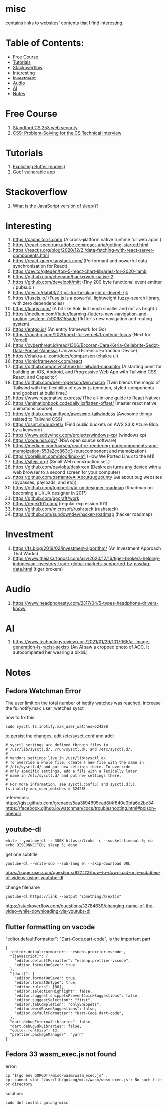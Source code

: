 # misc
contains links to websites' contents that I find interesting.

# Table of Contents:
- [Free Course](#free-course)
- [Tutorials](#tutorials)
- [Stackoverflow](#stackoverflow)
- [Interesting](#interesting)
- [Investment](#investment)
- [Audio](#audio)
- [AI](#ai)
- [Notes](#notes)

# Free Course
1. [Standford CS 253 web security](https://web.stanford.edu/class/cs253/)
2. [CS9: Problem-Solving for the CS Technical Interview](https://web.stanford.edu/class/cs9/)

# Tutorials
1. [Exploiting Buffer (nodejs)](https://snyk.io/blog/exploiting-buffer/)
2. [Goof vulnerable app](https://github.com/snyk/goof)

# Stackoverflow
1. [What is the JavaScript version of sleep()?](https://stackoverflow.com/questions/951021/what-is-the-javascript-version-of-sleep)

# Interesting
1. https://capacitorjs.com/ (A cross-platform native runtime for web apps.)
2. https://react-spectrum.adobe.com/react-aria/getting-started.html
3. https://reactjs.org/blog/2020/12/21/data-fetching-with-react-server-components.html
4. https://react-query.tanstack.com/ (Performant and powerful data synchronization for React)
5. https://dev.to/giteden/top-5-react-chart-libraries-for-2020-1amb
6. https://github.com/cheeaun/hackerweb-native-2
7. https://github.com/developit/mitt (Tiny 200 byte functional event emitter / pubsub.)
8. https://dev.to/dabit3/7-tips-for-breaking-into-devrel-7jk
9. https://fusejs.io/ (Fuse.js is a powerful, lightweight fuzzy-search library, with zero dependencies)
10. https://lunrjs.com/ (A bit like Solr, but much smaller and not as bright.)
11. https://medium.com/flutter/learning-flutters-new-navigation-and-routing-system-7c9068155ade (flutter's new navigation and routing system)
12. https://entgo.io/ (An entity framework for Go)
13. https://rauchg.com/2020/next-for-vercel#frontend-focus (Next for Vercel)
14. https://cyberthreat.id/read/1306/Bocoran-Cara-Kerja-Cellebrite-Sedot-Data-Ponsel-Vanessa (Universal Forensic Extraction Device)
15. https://chakra-ui.com/docs/comparison (chakra ui)
16. https://ionicframework.com/react 
17. https://github.com/mlynch/nextjs-tailwind-capacitor (A starting point for building an iOS, Android, and Progressive Web App with Tailwind CSS, React, and Capacitor)
18. https://github.com/ben-rogerson/twin.macro (Twin blends the magic of Tailwind with the flexibility of css-in-js (emotion, styled-components and goober) at build time.)
19. https://www.reactnative.express/ (The all-in-one guide to React Native)
20. https://animationbook.codedaily.io/flatten-offset/ (master react native animations course)
21. https://github.com/aniftyco/awesome-tailwindcss (Awesome things related to Tailwind CSS)
22. https://osint.sh/buckets/ (Find public buckets on AWS S3 & Azure Blob by a keyword)
23. https://www.eddyvinck.com/projects/windows-xp/ (windows xp)
24. https://code.nsa.gov/ (NSA open source software)
25. https://medium.com/ovrsea/react-re-rendering-purecomponents-and-memoization-553a2cc863c3 (purecomponent and memoization)
26. https://corellium.com/blog/linux-m1 (How We Ported Linux to the M1)
27. https://sitejs.org/ (Small Web construction set.)
28. https://github.com/pavlobu/deskreen (Deskreen turns any device with a web browser to a second screen for your computer)
29. https://github.com/daffainfo/AllAboutBugBounty (All about bug websites (bypasses, payloads, and etc))
30. https://github.com/togiberlin/ui-ux-designer-roadmap (Roadmap on becoming a UI/UX designer in 2017)
31. https://github.com/gocraft/work
32. https://regex101.com/ (regular expression 101)
33. https://github.com/microsoft/rushstack (rushstack)
34. https://github.com/sundowndev/hacker-roadmap (hacker roadmap)

# Investment
1. https://fs.blog/2019/02/investment-algorithm/ (An Investment Approach That Works)
2. https://www.thejakartapost.com/adv/2020/12/16/tiger-brokers-helping-indonesian-investors-trade-global-markets-supported-by-nasdaq-data.html (tiger brokers)

# Audio
1. https://www.headphonesty.com/2017/04/5-types-headphone-drivers-know/

# AI
1. https://www.technologyreview.com/2021/01/29/1017065/ai-image-generation-is-racist-sexist/ (An AI saw a cropped photo of AOC. It autocompleted her wearing a bikini.)

# Notes

## Fedora Watchman Error
The user limit on the total number of inotify watches was reached; increase the fs.inotify.max_user_watches sysctl

how to fix this:
```
sudo sysctl fs.inotify.max_user_watches=524288
```

to persist the changes, edit /etc/sysctl.conf and add:
```
# sysctl settings are defined through files in
# /usr/lib/sysctl.d/, /run/sysctl.d/, and /etc/sysctl.d/.
#
# Vendors settings live in /usr/lib/sysctl.d/.
# To override a whole file, create a new file with the same in
# /etc/sysctl.d/ and put new settings there. To override
# only specific settings, add a file with a lexically later
# name in /etc/sysctl.d/ and put new settings there.
#
# For more information, see sysctl.conf(5) and sysctl.d(5).
fs.inotify.max_user_watches = 524288
```

references: \
https://gist.github.com/grenade/5aa3894695ead8f4f840c0bfa6e2be34 \
https://facebook.github.io/watchman/docs/troubleshooting.html#poison-opendir 

## youtube-dl
```
while ! youtube-dl -r 300K https://links -c --socket-timeout 5; do echo DISCONNECTED; sleep 5; done
```
get one subtitle
```
youtube-dl --write-sub --sub-lang en --skip-download URL 
```
https://superuser.com/questions/927523/how-to-download-only-subtitles-of-videos-using-youtube-dl

change filename
```
youtube-dl https://link --output "something.%(ext)s"
```
https://stackoverflow.com/questions/32784639/changing-name-of-the-video-while-downloading-via-youtube-dl

## flutter formatting on vscode
"editor.defaultFormatter": "Dart-Code.dart-code", is the important part
```
{
  "editor.defaultFormatter": "esbenp.prettier-vscode",
  "[javascript]": {
    "editor.defaultFormatter": "esbenp.prettier-vscode",
    "editor.formatOnSave": true
  },
  "[dart]": {
    "editor.formatOnSave": true,
    "editor.formatOnType": true,
    "editor.rulers": [80],
    "editor.selectionHighlight": false,
    "editor.suggest.snippetsPreventQuickSuggestions": false,
    "editor.suggestSelection": "first",
    "editor.tabCompletion": "onlySnippets",
    "editor.wordBasedSuggestions": false,
    "editor.defaultFormatter": "Dart-Code.dart-code",
  },
  "dart.debugExternalLibraries": false,
  "dart.debugSdkLibraries": false,
  "editor.fontSize": 12,
  "prettier.packageManager": "yarn"
}
```

## Fedora 33 wasm_exec.js not found
error:
```
cp "$(go env GOROOT)/misc/wasm/wasm_exec.js" .
cp: cannot stat '/usr/lib/golang/misc/wasm/wasm_exec.js': No such file or directory
```
solution:
```
sudo dnf install golang-misc
```
